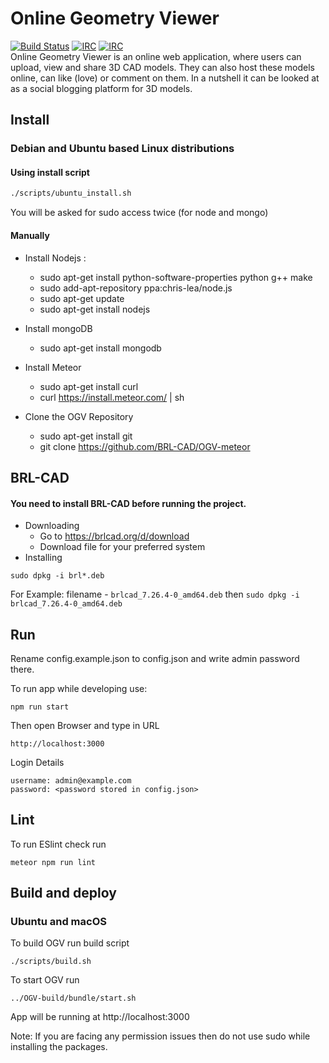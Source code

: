 # Online Geometry Viewer
[![Build Status](https://travis-ci.org/sniok/OGV-meteor.svg?branch=eslint)](https://travis-ci.org/sniok/OGV-meteor)
[![IRC](https://img.shields.io/badge/chat-on%20irc%20channel-green.svg)](http://webchat.freenode.net/?channels=#brlcad)
[![IRC](https://img.shields.io/badge/join-mailing%20list-green.svg)](https://lists.sourceforge.net/lists/listinfo/brlcad-devel)  
Online Geometry Viewer is an online web application, where users can upload, view
and share 3D CAD models. They can also host these models online, can like (love)
or comment on them. In a nutshell it can be looked at as a social blogging 
platform for 3D models. 

## Install

### Debian and Ubuntu based Linux distributions
#### Using install script
```sh
./scripts/ubuntu_install.sh
```
You will be asked for sudo access twice (for node and mongo)

#### Manually
* Install Nodejs :

  * sudo apt-get install python-software-properties python g++ make
  * sudo add-apt-repository ppa:chris-lea/node.js
  * sudo apt-get update
  * sudo apt-get install nodejs

* Install mongoDB

  * sudo apt-get install mongodb

* Install Meteor

  * sudo apt-get install curl
  * curl https://install.meteor.com/ | sh

* Clone the OGV Repository

  * sudo apt-get install git
  * git clone https://github.com/BRL-CAD/OGV-meteor


## BRL-CAD
#### You need to install BRL-CAD before running the project.
* Downloading
	* Go to https://brlcad.org/d/download
	* Download file for your preferred system
* Installing
```
sudo dpkg -i brl*.deb
```
For Example: filename - `brlcad_7.26.4-0_amd64.deb` then `sudo dpkg -i brlcad_7.26.4-0_amd64.deb`

## Run
Rename config.example.json to config.json and write admin password there.

To run app while developing use: 
```
npm run start
```
Then open Browser and type in URL
```
http://localhost:3000
```
Login Details
```
username: admin@example.com
password: <password stored in config.json>
```
## Lint
To run ESlint check run 
```
meteor npm run lint 
```

## Build and deploy
### Ubuntu and macOS
To build OGV run build script 
```
./scripts/build.sh
```
To start OGV run 
```
../OGV-build/bundle/start.sh
```
App will be running at http://localhost:3000

Note: If you are facing any permission issues then do not use sudo while installing the packages.
